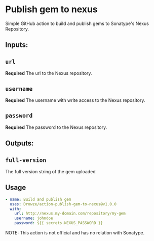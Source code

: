 # Publish gem to nexus

Simple GitHub action to build and publish gems to Sonatype's Nexus Repository.

## Inputs:

## `url`

**Required** The url to the Nexus repository.

## `username`

**Required** The username with write access to the Nexus repository.

## `password`

**Required** The password to the Nexus repository.

## Outputs:

## `full-version`

The full version string of the gem uploaded

## Usage
```yml
- name: Build and publish gem
  uses: Drowze/action-publish-gem-to-nexus@v1.0.0
  with:
    url: http://nexus.my-domain.com/repository/my-gem
    username: johndoe
    password: ${{ secrets.NEXUS_PASSWORD }}
```

NOTE: This action is not official and has no relation with Sonatype.
